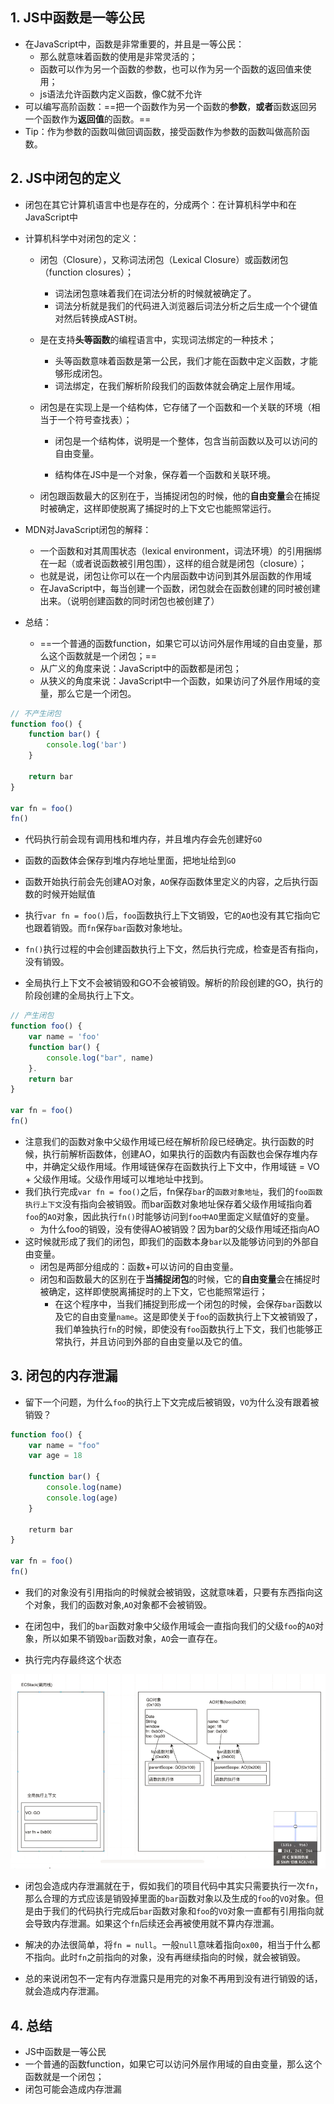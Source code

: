 ## 1. JS中函数是一等公民

+ 在JavaScript中，函数是非常重要的，并且是一等公民：
  + 那么就意味着函数的使用是非常灵活的；
  + 函数可以作为另一个函数的参数，也可以作为另一个函数的返回值来使用；
  + js语法允许函数内定义函数，像C就不允许
+ 可以编写高阶函数：==把一个函数作为另一个函数的**参数**，**或者**函数返回另一个函数作为**返回值**的函数。==
+ Tip：作为参数的函数叫做回调函数，接受函数作为参数的函数叫做高阶函数。

## 2. JS中闭包的定义

+ 闭包在其它计算机语言中也是存在的，分成两个：在计算机科学中和在JavaScript中

+ 计算机科学中对闭包的定义：
  + 闭包（Closure），又称词法闭包（Lexical Closure）或函数闭包（function closures）；
    + 词法闭包意味着我们在词法分析的时候就被确定了。
    + 词法分析就是我们的代码进入浏览器后词法分析之后生成一个个键值对然后转换成AST树。
    
  + 是在支持**头等函数**的编程语言中，实现词法绑定的一种技术；
    + 头等函数意味着函数是第一公民，我们才能在函数中定义函数，才能够形成闭包。
    + 词法绑定，在我们解析阶段我们的函数体就会确定上层作用域。
    
  + 闭包是在实现上是一个结构体，它存储了一个函数和一个关联的环境（相当于一个符号查找表）；
  
    + 闭包是一个结构体，说明是一个整体，包含当前函数以及可以访问的自由变量。
  
    + 结构体在JS中是一个对象，保存着一个函数和关联环境。
  
  + 闭包跟函数最大的区别在于，当捕捉闭包的时候，他的**自由变量**会在捕捉时被确定，这样即使脱离了捕捉时的上下文它也能照常运行。
  
+ MDN对JavaScript闭包的解释：
  + 一个函数和对其周围状态（lexical environment，词法环境）的引用捆绑在一起（或者说函数被引用包围），这样的组合就是闭包（closure）；
  + 也就是说，闭包让你可以在一个内层函数中访问到其外层函数的作用域
  + 在JavaScript中，每当创建一个函数，闭包就会在函数创建的同时被创建出来。（说明创建函数的同时闭包也被创建了）

+ 总结：
  + ==一个普通的函数function，如果它可以访问外层作用域的自由变量，那么这个函数就是一个闭包；==
  + 从广义的角度来说：JavaScript中的函数都是闭包；
  + 从狭义的角度来说：JavaScript中一个函数，如果访问了外层作用域的变量，那么它是一个闭包。

```js
// 不产生闭包
function foo() {
    function bar() {
        console.log('bar')
    }
    
    return bar
}

var fn = foo()
fn()
```

+ 代码执行前会现有调用栈和堆内存，并且堆内存会先创建好`GO`
+ 函数的函数体会保存到堆内存地址里面，把地址给到`GO`

+ 函数开始执行前会先创建AO对象，`AO`保存函数体里定义的内容，之后执行函数的时候开始赋值
+ 执行`var fn = foo()`后，`foo`函数执行上下文销毁，它的`AO`也没有其它指向它也跟着销毁。而`fn`保存`bar`函数对象地址。
+ `fn()`执行过程的中会创建函数执行上下文，然后执行完成，检查是否有指向，没有销毁。
+ 全局执行上下文不会被销毁和GO不会被销毁。解析的阶段创建的GO，执行的阶段创建的全局执行上下文。

```js
// 产生闭包
function foo() {
    var name = 'foo'
    function bar() {
        console.log("bar", name)
    }.
    return bar
}

var fn = foo()
fn()
```

+ 注意我们的函数对象中父级作用域已经在解析阶段已经确定。执行函数的时候，执行前解析函数体，创建AO，如果执行的函数内有函数也会保存堆内存中，并确定父级作用域。作用域链保存在函数执行上下文中，作用域链 = VO + 父级作用域。父级作用域可以堆地址中找到。
+ 我们执行完成`var fn = foo()`之后，fn保存`bar`的`函数对象地址`，我们的`foo函数执行上下文`没有指向会被销毁。而bar函数对象地址保存着父级作用域指向着`foo`的`AO`对象，因此执行`fn()`时能够访问到`foo中AO`里面定义赋值好的变量。
  + 为什么foo的销毁，没有使得AO被销毁？因为bar的父级作用域还指向AO
+ 这时候就形成了我们的闭包，即我们的函数本身`bar`以及能够访问到的外部自由变量。
  + 闭包是两部分组成的：函数+可以访问的自由变量。
  + 闭包和函数最大的区别在于**当捕捉闭包**的时候，它的**自由变量**会在捕捉时被确定，这样即使脱离捕捉时的上下文，它也能照常运行；
    + 在这个程序中，当我们捕捉到形成一个闭包的时候，会保存`bar`函数以及它的自由变量`name`。这是即使关于`foo`的函数执行上下文被销毁了，我们单独执行`fn`的时候，即使没有`foo`函数执行上下文，我们也能够正常执行，并且访问到外部的自由变量以及它的值。

## 3. 闭包的内存泄漏

+ 留下一个问题，为什么`foo`的执行上下文完成后被销毁，`VO`为什么没有跟着被销毁？

```js
function foo() {
    var name = "foo"
    var age = 18
    
    function bar() {
        console.log(name)
        console.log(age)
    }
    
    returm bar 
}

var fn = foo()
fn()
```

+ 我们的对象没有引用指向的时候就会被销毁，这就意味着，只要有东西指向这个对象，我们的函数对象,`AO`对象都不会被销毁。

+ 在闭包中，我们的`bar`函数对象中父级作用域会一直指向我们的父级`foo`的`AO`对象，所以如果不销毁`bar`函数对象，`AO`会一直存在。

+ 执行完内存最终这个状态

![image-20220208111921460](03-闭包的定义-理解-内存模型-内存泄漏.assets/image-20220208111921460.png)

+ 闭包会造成内存泄漏就在于，假如我们的项目代码中其实只需要执行一次`fn`，那么合理的方式应该是销毁掉里面的`bar`函数对象以及生成的`foo`的`VO`对象。但是由于我们的代码执行完成后`bar`函数对象和`foo`的`VO`对象一直都有引用指向就会导致内存泄漏。如果这个`fn`后续还会再被使用就不算内存泄漏。

+ 解决的办法很简单，将`fn = null`。一般`null`意味着指向`ox00`，相当于什么都不指向。此时`fn`之前指向的对象，没有再继续指向的时候，就会被销毁。

+ 总的来说闭包不一定有内存泄露只是用完的对象不再用到没有进行销毁的话，就会造成内存泄漏。

## 4. 总结

+ JS中函数是一等公民
+ 一个普通的函数function，如果它可以访问外层作用域的自由变量，那么这个函数就是一个闭包；
+ 闭包可能会造成内存泄漏























